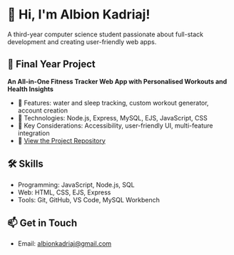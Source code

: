 # 👋 Hi, I'm Albion Kadriaj!
A third-year computer science student passionate about full-stack development and creating user-friendly web apps.

## 🚀 Final Year Project
**An All-in-One Fitness Tracker Web App with Personalised Workouts and Health Insights**
- 🔹 Features: water and sleep tracking, custom workout generator, account creation
- 🔹 Technologies: Node.js, Express, MySQL, EJS, JavaScript, CSS
- 🔹 Key Considerations: Accessibility, user-friendly UI, multi-feature integration
- 📂 [View the Project Repository](https://github.com/albngo/fitness-tracker-app)

## 🛠️ Skills
- Programming: JavaScript, Node.js, SQL
- Web: HTML, CSS, EJS, Express
- Tools: Git, GitHub, VS Code, MySQL Workbench

## 📫 Get in Touch
- Email: albionkadriaj@gmail.com
